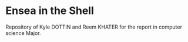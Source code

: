# Ensea in the Shell

Repository of Kyle DOTTIN and Reem KHATER for the report in computer science Major.